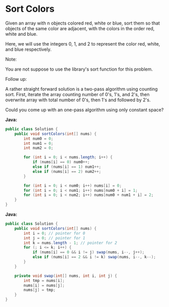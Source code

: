 # Sort Colors

Given an array with n objects colored red, white or blue, sort them so that objects of the same color are adjacent, with the colors in the order red, white and blue.

Here, we will use the integers 0, 1, and 2 to represent the color red, white, and blue respectively.

Note:

You are not suppose to use the library's sort function for this problem.

Follow up:

A rather straight forward solution is a two-pass algorithm using counting sort.
First, iterate the array counting number of 0's, 1's, and 2's, then overwrite array with total number of 0's, then 1's and followed by 2's.

Could you come up with an one-pass algorithm using only constant space?

**Java:**
```java
public class Solution {
    public void sortColors(int[] nums) {
        int num0 = 0;
        int num1 = 0;
        int num2 = 0;

        for (int i = 0; i < nums.length; i++) {
            if (nums[i] == 0) num0++;
            else if (nums[i] == 1) num1++;
            else if (nums[i] == 2) num2++;
        }

        for (int i = 0; i < num0; i++) nums[i] = 0;
        for (int i = 0; i < num1; i++) nums[num0 + i] = 1;
        for (int i = 0; i < num2; i++) nums[num0 + num1 + i] = 2;
    }
}
```

**Java:**
```java
public class Solution {
    public void sortColors(int[] nums) {
        int i = 0; // pointer for 0
        int j = 0; // pointer for 1
        int k = nums.length - 1; // pointer for 2
        for (; i <= k; i++) {
            if (nums[i] == 0 && i != j) swap(nums, i--, j++);
            else if (nums[i] == 2 && i != k) swap(nums, i--, k--);
        }
    }

    private void swap(int[] nums, int i, int j) {
        int tmp = nums[i];
        nums[i] = nums[j];
        nums[j] = tmp;
    }
}
```
